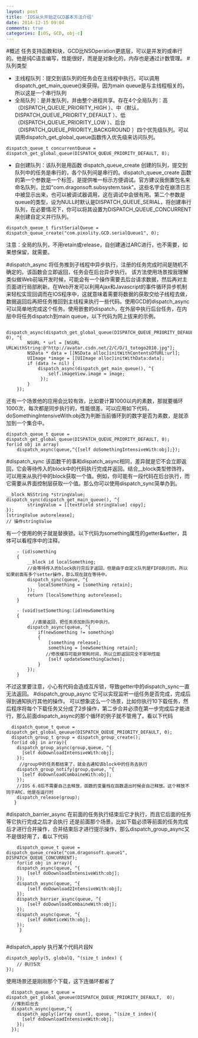 ```yaml
---
layout: post
title: 'IOS从头开始之GCD基本方法介绍'
date: 2014-12-15 09:04
comments: true
categories: [iOS, GCD, obj-c]
---
```

#概述
任务支持函数和块，GCD比NSOperation更底层，可以是并发的或串行的。他是纯C语言编写，性能很好，而是是对象化的，内存也是通过计数管理。
#队列类型

* 主线程队列：提交到该队列的任务会在主线程中执行。可以调用dispatch_get_main_queue()来获得。因为main queue是与主线程相关的，所以这是一个串行队列
* 全局队列：是并发队列，并由整个进程共享。存在4个全局队列：高（DISPATCH_QUEUE_PRIORITY_HIGH ）、中（默认，DISPATCH_QUEUE_PRIORITY_DEFAULT ）、低（DISPATCH_QUEUE_PRIORITY_LOW ）、后台（DISPATCH_QUEUE_PRIORITY_BACKGROUND ）四个优先级队列。可以调用dispatch_get_global_queue函数传入优先级来访问队列。
```objc
dispatch_queue_t concurrentQueue = dispatch_get_global_queue(DISPATCH_QUEUE_PRIORITY_DEFAULT, 0);
```
* 自创建队列：该队列是用函数 dispatch_queue_create 创建的队列，提交到队列中的任务是串行的，各个队列间是串行的。dispatch_queue_create 函数的第一个参数是一个标签，是提供唯一标示方便调试。官方建议我倒置包名来命名队列，比如“com.dragonsoft.subsystem.task”。这些名字会在崩溃日志中被显示出来，也可以被调试器调用，这在调试中会很有用。第二个参数是queue的类型，设为NULL时默认是DISPATCH_QUEUE_SERIAL，将创建串行队列，在必要情况下，你可以将其设置为DISPATCH_QUEUE_CONCURRENT来创建自定义并行队列。
```objc
dispatch_queue_t firstSerialQueue = dispatch_queue_create("com.pixolity.GCD.serialQueue1", 0);
```
注意：全局的队列，不用retain或release，自创建通过ARC进行，也不需要，如果想保留，就需要。

#dispatch_async
将任务推到子线程中异步执行，注册的任务完成时间是随机不确定的。该函数会立即返回，任务会在后台异步执行。
该方法使用场景按我理解类似做Web前端开发时候，可能会有一个操作需要去后台请求数据，然后再对主页面进行局部刷新。在Web开发可以利用Ajax和Javascript的事件循环异步机制来轻松实现回调而在IOS程序中，这就意味着需要将数据的获取交给子线程去做，数据返回后再把任务推回到主线程来执行一些代码。使用GCD的dispatch_async可以简单地完成这个任务。使用嵌套的dispatch，在外层中执行后台任务，在内层中将任务dispatch到main queue，以下代码为网上拔来的示例。
```objc
    dispatch_async(dispatch_get_global_queue(DISPATCH_QUEUE_PRIORITY_DEFAULT, 0), ^{
        NSURL * url = [NSURL URLWithString:@"http://avatar.csdn.net/2/C/D/1_totogo2010.jpg"];
        NSData * data = [[NSData alloc]initWithContentsOfURL:url];
        UIImage *image = [[UIImage alloc]initWithData:data];
        if (data != nil) {
            dispatch_async(dispatch_get_main_queue(), ^{
                self.imageView.image = image;
             });
        }
    });
```
还有一个场景他的应用会比较有效，比如要计算1000以内的素数，那就要循环1000次，每次都是同步执行的，性能很差。可以应用如下代码，doSomethingIntensiveWith:obj改为判断当前循环到的数字是否为素数，是就添加到一个集合中。
```objc
dispatch_queue_t queue = dispatch_get_global_queue(DISPATCH_QUEUE_PRIORITY_DEFAULT, 0);
for(id obj in array)
    dispatch_async(queue,^{[self doSomethingIntensiveWith:obj];});
```
#dispatch_sync
该函数干的事和dispatch_async相同，差异就是它不会立即返回，它会等待传入的block中的代码执行完成并返回。结合\_\_block类型修饰符，可以用来从执行中的block获取一个值。例如，你可能有一段代码在后台执行，而它需要从界面控制层获取一个值。那么你可以使用dispatch\_sync简单办到。
```objc
__block NSString *stringValue;
dispatch_sync(dispatch_get_main_queue(), ^{
        stringValue = [[textField stringValue] copy];
});
[stringValue autorelease];
// 操作stringValue
```
有一个使用的例子就是替换锁。以下代码为something属性的getter&setter，具体可以看程序中的注释。
```objc
    - (id)something
    {
        __block id localSomething;
        //会等待传入的block执行完后才返回，但是由于自定义队列是FIFO执行的，所以如果前面有多个setter操作，那么现在就在等待中。
        dispatch_sync(queue, ^{
            localSomething = [something retain];
        });
        return [localSomething autorelease];
    }

    - (void)setSomething:(id)newSomething
    {
          //直接返回，把任务添加到队列中执行。
        dispatch_async(queue, ^{
            if(newSomething != something)
            {
                [something release];
                something = [newSomething retain];
               //修改缓存可能非常耗时间，所以立即返回完全不影响性能
                [self updateSomethingCaches];
            }
        });
    }
```
不过这里要注意，小心有代码会造成互斥锁，导致getter中的dispatch_sync一直无法返回。
#dispatch_group_async
它可以实现监听一组任务是否完成，完成后得到通知执行其他的操作。
可以想象这么一个场景，比如你执行10下载任务，然后程序将每个下载任务又分成了2步操作，第二步合并必须在第一步完成后才能进行，那么前面dispatch_async的那个循环的例子就不管用了。看以下代码
```objc
  dispatch_queue_t queue = dispatch_get_global_qeueue(DISPATCH_QUEUE_PRIORITY_DEFAULT, 0);
  dispatch_group_t group = dispatch_group_create();
  for(id obj in array){
    dispatch_group_async(group,queue, ^{
      [self doDownloadIntensiveWith:obj];
    });
     //group中的任务都结束了，就会去通知该block中的任务去执行
    dispatch_group_notify(group,queue, ^{
      [self doDownloadCombaineWith:obj];
    });
    //IOS 6.0后不需要自己去释放，函数的变量栈在函数退出时候会自己释放。这个释放不同于ARC，他是在运行时
    dispatch_release(group);
   }

```
#dispatch_barrier_async
在前面的任务执行结束后它才执行，而且它后面的任务等它执行完成之后才会执行
还是前面那个场景，比如下载必须等前面的任务完成后才进行合并操作，合并结束后才进行提示操作，那么dispatch_group_async又不是很好用了，看以下代码

```objc
    dispatch_queue_t queue = dispatch_queue_create("com.dragonsoft.queue1", DISPATCH_QUEUE_CONCURRENT);
    for(id obj in array){
    dispatch_async(queue, ^{
        [self doDownloadIntensiveWith:obj];
    });
    dispatch_async(queue, ^{
        [self doDownload2IntensiveWith:obj];
    });
    dispatch_barrier_async(queue, ^{
        [self doDownloadCombaineWith:obj];
    });
    dispatch_async(queue, ^{
        [self doNoticeWith:obj];
    });
     }
    
```
#dispatch_apply
执行某个代码片段N
```objc
dispatch_apply(5, globalQ, ^(size_t index) {
    // 执行5次
});

```
使用场景还是刚刚那个下载，这下连循环都省了
```objc
  dispatch_queue_t queue = dispatch_get_global_qeueue(DISPATCH_QUEUE_PRIORITY_DEFAULT,  0);
  //推到后台去
  dispatch_async(queue,^{
    dispatch_apply([array count], queue, ^(size_t index){
      [self doDownloadIntensiveWith:obj];
    });
  });
```
